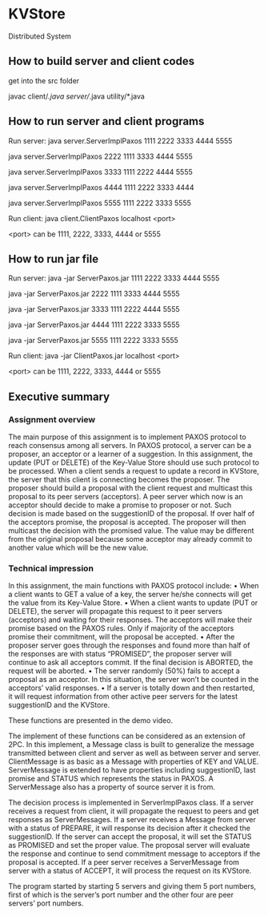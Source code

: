 # KVStore
Distributed System

## How to build server and client codes

get into the src folder

javac client/*.java server/*.java utility/*.java

## How to run server and client programs

Run server:
java server.ServerImplPaxos 1111 2222 3333 4444 5555

java server.ServerImplPaxos 2222 1111 3333 4444 5555

java server.ServerImplPaxos 3333 1111 2222 4444 5555

java server.ServerImplPaxos 4444 1111 2222 3333 4444

java server.ServerImplPaxos 5555 1111 2222 3333 5555


Run client:
java client.ClientPaxos localhost \<port>

\<port> can be 1111, 2222, 3333, 4444 or 5555

## How to run jar file

Run server:
java -jar ServerPaxos.jar 1111 2222 3333 4444 5555

java -jar ServerPaxos.jar 2222 1111 3333 4444 5555

java -jar ServerPaxos.jar 3333 1111 2222 4444 5555

java -jar ServerPaxos.jar 4444 1111 2222 3333 5555

java -jar ServerPaxos.jar 5555 1111 2222 3333 5555


Run client:
java -jar ClientPaxos.jar localhost \<port>

\<port> can be 1111, 2222, 3333, 4444 or 5555

## Executive summary
### Assignment overview
The main purpose of this assignment is to implement PAXOS protocol to reach consensus among all servers. In PAXOS protocol, a server can be a proposer, an acceptor or a learner of a suggestion. In this assignment, the update (PUT or DELETE) of the Key-Value Store should use such protocol to be processed. When a client sends a request to update a record in KVStore, the server that this client is connecting becomes the proposer. The proposer should build a proposal with the client request and multicast this proposal to its peer servers (acceptors). A peer server which now is an acceptor should decide to make a promise to proposer or not. Such decision is made based on the suggestionID of the proposal. If over half of the acceptors promise, the proposal is accepted. The proposer will then multicast the decision with the promised value. The value may be different from the original proposal because some acceptor may already commit to another value which will be the new value.

### Technical impression
In this assignment, the main functions with PAXOS protocol include:
•	When a client wants to GET a value of a key, the server he/she connects will get the value from its Key-Value Store.
•	When a client wants to update (PUT or DELETE), the server will propagate this request to it peer servers (acceptors) and waiting for their responses. The acceptors will make their promise based on the PAXOS rules. Only if majority of the acceptors promise their commitment, will the proposal be accepted. 
•	After the proposer server goes through the responses and found more than half of the responses are with status “PROMISED”, the proposer server will continue to ask all acceptors commit. If the final decision is ABORTED, the request will be aborted. 
•	The server randomly (50%) fails to accept a proposal as an acceptor. In this situation, the server won’t be counted in the acceptors’ valid responses.
•	If a server is totally down and then restarted, it will request information from other active peer servers for the latest suggestionID and the KVStore.

These functions are presented in the demo video.

The implement of these functions can be considered as an extension of 2PC. In this implement, a Message class is built to generalize the message transmitted between client and server as well as between server and server. ClientMessage is as basic as a Message with properties of KEY and VALUE. ServerMessage is extended to have properties including suggestionID, last promise and STATUS which represents the status in PAXOS. A ServerMessage also has a property of source server it is from. 

The decision process is implemented in ServerImplPaxos class. If a server receives a request from client, it will propagate the request to peers and get responses as ServerMessages. If a server receives a Message from server with a status of PREPARE, it will response its decision after it checked the suggestionID. If the server can accept the proposal, it will set the STATUS as PROMISED and set the proper value. The proposal server will evaluate the response and continue to send commitment message to acceptors if the proposal is accepted. If a peer server receives a ServerMessage from server with a status of ACCEPT, it will process the request on its KVStore.

The program started by starting 5 servers and giving them 5 port numbers, first of which is the server’s port number and the other four are peer servers’ port numbers.
